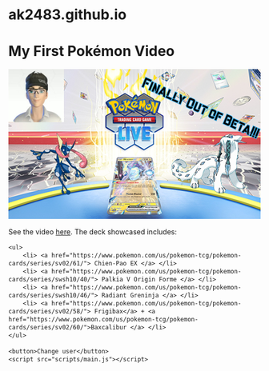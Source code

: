 # ak2483.github.io
<!doctype html>
<html lang="en-US">
  <head>
    <meta charset="utf-8" />
    <meta name="viewport" content="width=device-width" />
    <meta name="author" content="Altan Kocatulum" />
    <title>PTCG Live Review</title> 
    <link href="styles/style.css" rel="stylesheet" />
    <link
  href="https://fonts.googleapis.com/css?family=Handjet"
  rel="stylesheet" />
    <link rel="shortcut icon" href="x-icon.ico" type="image/x-icon" />
  </head>
  <body>
    <!-- 4 heading levels: -->
    <h1>My First Pokémon Video</h1>
    <!-- <h2>My top level heading</h2>
    <h3>My subheading</h3>
    <h4>My sub-subheading</h4> -->
    <img src="images/PokemonTCGIntro.jpg" alt="Thumbnail for review of Pokemon TCG Live" height = 300 />
    <p>See the video <a href="https://www.youtube.com/watch?v=V2TnMIBb5mM"> here</a>. The deck showcased includes:</p>

    <ul>
        <li> <a href="https://www.pokemon.com/us/pokemon-tcg/pokemon-cards/series/sv02/61/"> Chien-Pao EX </a> </li>
        <li> <a href="https://www.pokemon.com/us/pokemon-tcg/pokemon-cards/series/swsh10/40/"> Palkia V Origin Forme </a> </li>
        <li> <a href="https://www.pokemon.com/us/pokemon-tcg/pokemon-cards/series/swsh10/46/"> Radiant Greninja </a> </li>
        <li> <a href="https://www.pokemon.com/us/pokemon-tcg/pokemon-cards/series/sv02/58/"> Frigibax</a> + <a href="https://www.pokemon.com/us/pokemon-tcg/pokemon-cards/series/sv02/60/">Baxcalibur </a> </li>
    </ul>

    <button>Change user</button>
    <script src="scripts/main.js"></script>
  </body>
</html>
